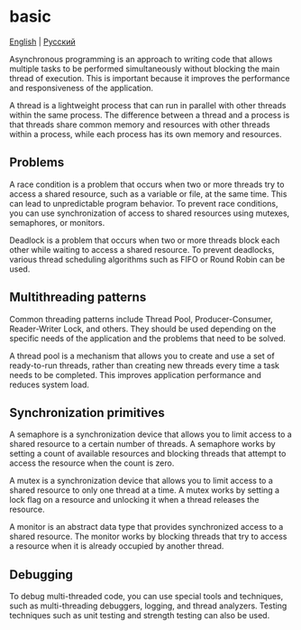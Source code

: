 # basic 

[English](basic.md) | [Русский](basic.ru.md)

Asynchronous programming is an approach to writing code that allows multiple tasks to be performed simultaneously without blocking the main thread of execution. This is important because it improves the performance and responsiveness of the application.

A thread is a lightweight process that can run in parallel with other threads within the same process. The difference between a thread and a process is that threads share common memory and resources with other threads within a process, while each process has its own memory and resources.

## Problems

A race condition is a problem that occurs when two or more threads try to access a shared resource, such as a variable or file, at the same time. This can lead to unpredictable program behavior. To prevent race conditions, you can use synchronization of access to shared resources using mutexes, semaphores, or monitors.

Deadlock is a problem that occurs when two or more threads block each other while waiting to access a shared resource. To prevent deadlocks, various thread scheduling algorithms such as FIFO or Round Robin can be used.

## Multithreading patterns

Common threading patterns include Thread Pool, Producer-Consumer, Reader-Writer Lock, and others. They should be used depending on the specific needs of the application and the problems that need to be solved.

A thread pool is a mechanism that allows you to create and use a set of ready-to-run threads, rather than creating new threads every time a task needs to be completed. This improves application performance and reduces system load.

## Synchronization primitives

A semaphore is a synchronization device that allows you to limit access to a shared resource to a certain number of threads. A semaphore works by setting a count of available resources and blocking threads that attempt to access the resource when the count is zero.

A mutex is a synchronization device that allows you to limit access to a shared resource to only one thread at a time. A mutex works by setting a lock flag on a resource and unlocking it when a thread releases the resource.

A monitor is an abstract data type that provides synchronized access to a shared resource. The monitor works by blocking threads that try to access a resource when it is already occupied by another thread.

## Debugging

To debug multi-threaded code, you can use special tools and techniques, such as multi-threading debuggers, logging, and thread analyzers. Testing techniques such as unit testing and strength testing can also be used.
